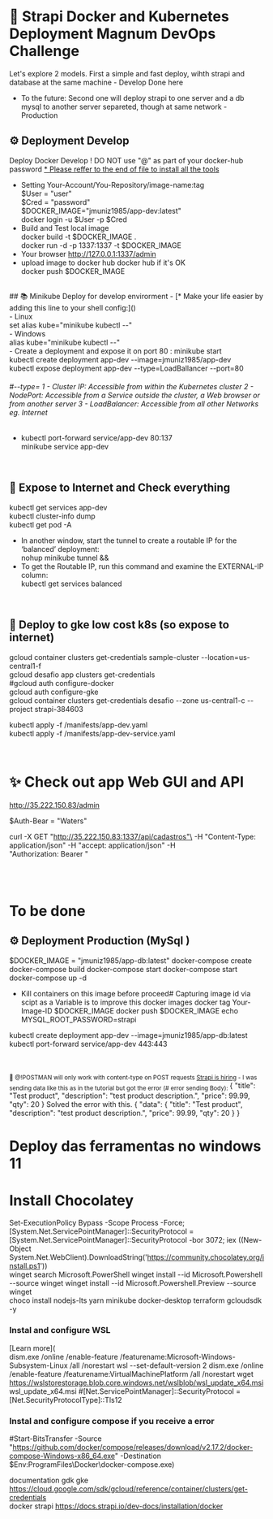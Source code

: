 # 🚀 Strapi Docker and Kubernetes Deployment Magnum DevOps Challenge
  Let's explore 2 models. First a simple and fast deploy, wihth strapi and database at the same machine - Develop Done here 
   - To the future:
  Second one will deploy strapi to one server and a db mysql to another server separeted, though at same network - Production   
  
## ⚙️ Deployment Develop
Deploy Docker Develop ! DO NOT use "@" as part of your docker-hub password
[* Please reffer to the end of file to install all the tools]()
- Setting Your-Account/You-Repository/image-name:tag <br>
$User = "user" <br>
$Cred = "password" <br>
$DOCKER_IMAGE="jmuniz1985/app-dev:latest" <br>
docker login -u $User -p $Cred <br>
- Build and Test local image <br>
docker build -t $DOCKER_IMAGE . <br>
docker run -d -p 1337:1337 -t $DOCKER_IMAGE <br>
 -  Your browser http://127.0.0.1:1337/admin <br>
- upload image to docker hub docker hub if it's OK <br>
docker push $DOCKER_IMAGE <br>
 <br>
## 📚 Minikube Deploy for develop envirorment - 
[* Make your life easier by adding this line to your shell config:]() <br>
 - Linux <br>
set alias kube="minikube kubectl --" <br>
 - Windows <br>
alias kube="minikube kubectl --" <br>
 - Create a  deployment and expose it on port 80 :
minikube start <br>
kubectl create deployment app-dev --image=jmuniz1985/app-dev <br>
kubectl expose deployment app-dev --type=LoadBallancer --port=80 <br>

###### #--type= 1 - Cluster IP: Accessible from within the Kubernetes cluster 2 - NodePort: Accessible from a Service outside the cluster, a Web browser or from another server 3 - LoadBalancer: Accessible from all other Networks eg. Internet 
 - kubectl port-forward service/app-dev 80:137 <br>
minikube service app-dev <br>
<br>

## 🤫 Expose to Internet and Check everything
kubectl get services app-dev <br>
kubectl cluster-info dump <br>
kubectl get pod -A <br>
 - In another window, start the tunnel to create a routable IP for the ‘balanced’ deployment: <br>
nohup minikube tunnel &&
 - To get the Routable IP, run this command and examine the EXTERNAL-IP column: <br>
kubectl get services balanced <br>

 <br>

## 🚀 Deploy to gke low cost k8s (so expose to internet)

gcloud container clusters get-credentials sample-cluster --location=us-central1-f  <br>
gcloud desafio app clusters get-credentials <br>
#gcloud auth configure-docker <br>
gcloud auth configure-gke <br>
gcloud container clusters get-credentials desafio --zone us-central1-c --project strapi-384603 <br>

kubectl apply -f /manifests/app-dev.yaml <br>
kubectl apply -f /manifests/app-dev-service.yaml <br>

<br>

# ✨ Check out app Web GUI and API

http://35.222.150.83/admin

$Auth-Bear =  "Waters"

curl -X GET "http://35.222.150.83:1337/api/cadastros"\
 -H "Content-Type: application/json" -H "accept: application/json" -H \
 "Authorization: Bearer "


<br><br>
# To be done
## ⚙️ Deployment Production (MySql )
$DOCKER_IMAGE = "jmuniz1985/app-db:latest"
docker-compose create
docker-compose build
docker-compose start
docker-compose start
docker-compose up -d
 - Kill  containers on this image before proceed# Capturing image id via scipt as a Variable is to improve this
docker images
docker tag Your-Image-ID $DOCKER_IMAGE
docker push $DOCKER_IMAGE
echo MYSQL_ROOT_PASSWORD=strapi

kubectl create deployment app-dev --image=jmuniz1985/app-db:latest <br>
kubectl port-forward service/app-dev 443:443 <br>
 <br>
 <br><br>
<sub>
🤫 @!POSTMAN will only work with content-type on POST requests [Strapi is hiring](https://forum.strapi.io/t/post-url-is-not-working/18749/5) - I was sending data like this as in the tutorial but got the error (# error sending Body):  </sub>
{
    "title": "Test product",
    "description": "test product description.",
    "price": 99.99,
    "qty": 20
}
Solved the error with this.
 {
     "data": {
    "title": "Test product",
    "description": "test product description.",
    "price": 99.99,
    "qty": 20
    }
}

# Deploy das ferramentas no windows 11
# Install Chocolatey 
Set-ExecutionPolicy Bypass -Scope Process -Force; [System.Net.ServicePointManager]::SecurityProtocol = [System.Net.ServicePointManager]::SecurityProtocol -bor 3072; iex ((New-Object System.Net.WebClient).DownloadString('https://community.chocolatey.org/install.ps1'))                                        
winget search Microsoft.PowerShell winget install --id Microsoft.Powershell --source winget winget install --id Microsoft.Powershell.Preview --source winget    
choco install nodejs-lts yarn minikube docker-desktop terraform gcloudsdk  -y

### Instal and configure WSL 
[Learn more](<br> 
dism.exe /online /enable-feature /featurename:Microsoft-Windows-Subsystem-Linux /all /norestart
wsl --set-default-version 2
dism.exe /online /enable-feature /featurename:VirtualMachinePlatform /all /norestart
wget https://wslstorestorage.blob.core.windows.net/wslblob/wsl_update_x64.msi
wsl_update_x64.msi
#[Net.ServicePointManager]::SecurityProtocol = [Net.SecurityProtocolType]::Tls12
### Instal and configure compose if you receive a error
#Start-BitsTransfer -Source "https://github.com/docker/compose/releases/download/v2.17.2/docker-compose-Windows-x86_64.exe" -Destination $Env:ProgramFiles\Docker\docker-compose.exe)


documentation
gdk gke
https://cloud.google.com/sdk/gcloud/reference/container/clusters/get-credentials    
docker strapi
https://docs.strapi.io/dev-docs/installation/docker


